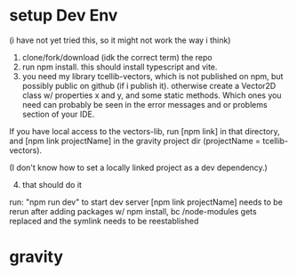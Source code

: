 # setup Dev Env
(i have not yet tried this, so it might not work the way i think)
1. clone/fork/download (idk the correct term) the repo
2. run npm install.
    this should install typescript and vite.
3. you need my library tcellib-vectors, which is not published on npm, but possibly public on github (if i publish it). otherwise create a Vector2D class w/ properties x and y, and some static methods. Which ones you need can probably be seen in the error messages and or problems section of your IDE.

If you have local access to the vectors-lib, run [npm link] in that directory, and [npm link projectName] in the gravity project dir (projectName = tcellib-vectors).

(I don't know how to set a locally linked project as a dev dependency.)

4. that should do it


run: "npm run dev" to start dev server
[npm link projectName] needs to be rerun after adding packages w/ npm install, bc /node-modules gets replaced and the symlink needs to be reestablished

# gravity

